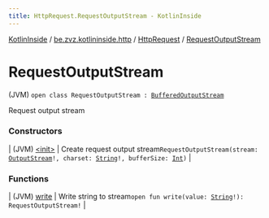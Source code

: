```yaml
---
title: HttpRequest.RequestOutputStream - KotlinInside
---
```


[KotlinInside](../../../index.html) / [be.zvz.kotlininside.http](../../index.html) / [HttpRequest](../index.html) / [RequestOutputStream](./index.html)

# RequestOutputStream

(JVM) `open class RequestOutputStream : `[`BufferedOutputStream`](https://docs.oracle.com/javase/7/docs/api/java/io/BufferedOutputStream.html)

Request output stream

### Constructors

| (JVM) [&lt;init&gt;](-init-.html) | Create request output stream`RequestOutputStream(stream: `[`OutputStream`](https://docs.oracle.com/javase/7/docs/api/java/io/OutputStream.html)`!, charset: `[`String`](https://kotlinlang.org/api/latest/jvm/stdlib/kotlin/-string/index.html)`!, bufferSize: `[`Int`](https://kotlinlang.org/api/latest/jvm/stdlib/kotlin/-int/index.html)`)` |

### Functions

| (JVM) [write](write.html) | Write string to stream`open fun write(value: `[`String`](https://kotlinlang.org/api/latest/jvm/stdlib/kotlin/-string/index.html)`!): RequestOutputStream!` |

